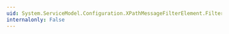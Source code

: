 ```yaml
---
uid: System.ServiceModel.Configuration.XPathMessageFilterElement.Filter
internalonly: False
---
```

